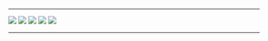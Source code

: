 <hr>
<div class="pict">
 <a href="#"><img src="images/image_1.jpg"></a>
 <a href="#"><img src="images/image_2.jpg"></a>
 <a href="#" class="big"><img src="images/image_3.jpg"></a>
 <a href="#"><img src="images/image_4.jpg"></a>
 <a href="#"><img src="images/image_5.jpg"></a>
</div>
<hr>
